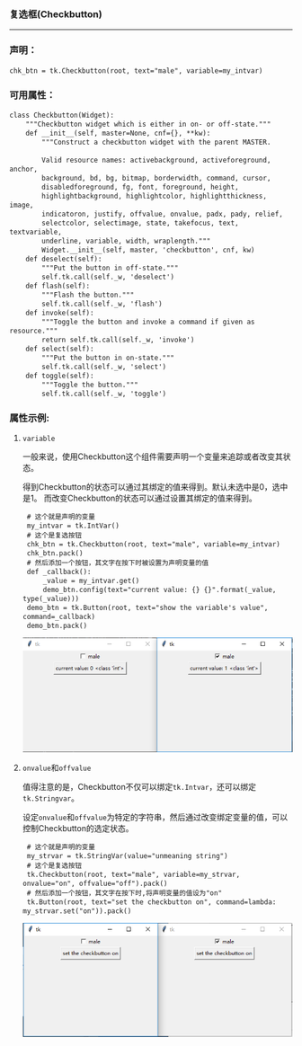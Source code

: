 ### 复选框(Checkbutton)

---------------------------

### 声明：

    chk_btn = tk.Checkbutton(root, text="male", variable=my_intvar)


### 可用属性：
    
    class Checkbutton(Widget):
        """Checkbutton widget which is either in on- or off-state."""
        def __init__(self, master=None, cnf={}, **kw):
            """Construct a checkbutton widget with the parent MASTER.

            Valid resource names: activebackground, activeforeground, anchor,
            background, bd, bg, bitmap, borderwidth, command, cursor,
            disabledforeground, fg, font, foreground, height,
            highlightbackground, highlightcolor, highlightthickness, image,
            indicatoron, justify, offvalue, onvalue, padx, pady, relief,
            selectcolor, selectimage, state, takefocus, text, textvariable,
            underline, variable, width, wraplength."""
            Widget.__init__(self, master, 'checkbutton', cnf, kw)
        def deselect(self):
            """Put the button in off-state."""
            self.tk.call(self._w, 'deselect')
        def flash(self):
            """Flash the button."""
            self.tk.call(self._w, 'flash')
        def invoke(self):
            """Toggle the button and invoke a command if given as resource."""
            return self.tk.call(self._w, 'invoke')
        def select(self):
            """Put the button in on-state."""
            self.tk.call(self._w, 'select')
        def toggle(self):
            """Toggle the button."""
            self.tk.call(self._w, 'toggle')
    
### 属性示例:

1. `variable`

    一般来说，使用Checkbutton这个组件需要声明一个变量来追踪或者改变其状态。
    
    得到Checkbutton的状态可以通过其绑定的值来得到。默认未选中是0，选中是1。
    而改变Checkbutton的状态可以通过设置其绑定的值来得到。 
        
        # 这个就是声明的变量
        my_intvar = tk.IntVar()
        # 这个是复选按钮
        chk_btn = tk.Checkbutton(root, text="male", variable=my_intvar)
        chk_btn.pack()
        # 然后添加一个按钮，其文字在按下时被设置为声明变量的值
        def _callback():
            _value = my_intvar.get()
            demo_btn.config(text="current value: {} {}".format(_value, type(_value)))
        demo_btn = tk.Button(root, text="show the variable's value", command=_callback)
        demo_btn.pack()

    ![](static/a69c3a10cdaf1e40e8db7f40016130f8.png)
    
2. `onvalue`和`offvalue`

    值得注意的是，Checkbutton不仅可以绑定`tk.Intvar`，还可以绑定`tk.Stringvar`。
    
    设定`onvalue`和`offvalue`为特定的字符串，然后通过改变绑定变量的值，可以控制Checkbutton的选定状态。
    
        # 这个就是声明的变量
        my_strvar = tk.StringVar(value="unmeaning string")
        # 这个是复选按钮
        tk.Checkbutton(root, text="male", variable=my_strvar, onvalue="on", offvalue="off").pack()
        # 然后添加一个按钮，其文字在按下时,将声明变量的值设为"on"
        tk.Button(root, text="set the checkbutton on", command=lambda: my_strvar.set("on")).pack()

    ![](static/6adc9c10f8feec90c88ca7f68be57bb0.PNG)